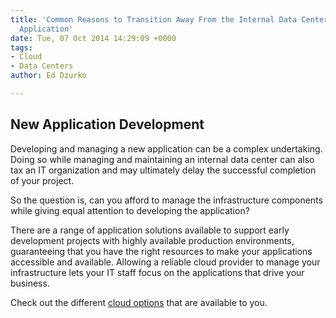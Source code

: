 ```yaml
---
title: 'Common Reasons to Transition Away From the Internal Data Center, Vol. 3: New
  Application'
date: Tue, 07 Oct 2014 14:29:09 +0000
tags:
- Cloud
- Data Centers
author: Ed Dzurko

---
```

## New Application Development

Developing and managing a new application can be a complex undertaking. Doing so while managing and maintaining an internal data center can also tax an IT organization and may ultimately delay the successful completion of your project.

So the question is, can you afford to manage the infrastructure components while giving equal attention to developing the application?

There are a range of application solutions available to support early development projects with highly available production environments, guaranteeing that you have the right resources to make your applications accessible and available. Allowing a reliable cloud provider to manage your infrastructure lets your IT staff focus on the applications that drive your business.

Check out the different [cloud options](https://www.expedient.com/cloud-computing/) that are available to you.